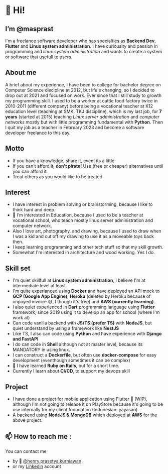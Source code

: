 # 👋 Hi!
## I’m @masprast
I'm a freelance software developer who has specialties as **Backend Dev**, **Flutter** and **Linux system administration**. I have curiousity and passion in programming and _linux system administration_ and wants to create a system or software that usefull to users.

## About me
A brief about my experience, I have been to college for bachelor degree on Computer Science discipline at 2012, but life's changing, so I decided to drop out at 2021 and focused on work. Ever since that I still study to growth my programming skill. I used to be a worker at cattle food factory twice in 2010-2011 (different company) before being a vocational teacher at K12 education level (teaching at SMK, TKJ discipline), which is my last job, for **7 years** (started at 2015) teaching _Linux server administration_ and _computer networks_ mostly but with little programming fundamental with **Python**. Then I quit my job as a teacher in February 2023 and become a software developer freelance to this day.

## Motto
- If you have a knowledge, share it, event its a little
- If you can't afford it, **don't pirate!** Use (free or cheaper) alternatives until you can afford it.
- Treat others as you would like to be treated

## Interest
- I have interest in problem solving or brainstorming, because I like to think hard and deep.
- 👀 I’m interested in Education, because I used to be a teacher at vocational school, who teach mostly linux server administration and computer network.
- Also I love art, photography, and drawing, because I used to draw when I was a kid and cut off my drawing to use it as a moveable toys back then.
- I keep learning programming and other tech stuff so that my skill growth.
- Somewhat I'm interested in architecture and wood working. Yes I do.

## Skill set
- I'm quiet skillfull at **Linux system administration**, I believe I'm at intermediate level at least.
- I'm quite experianced using **Docker** and have deployed an API mock to **GCP (Google App Engine)**, **Heroku** (deleted by Heroku because of unpayed invoice 😅, I though it's free) and **AWS (currently learning)**.
- I also quiet experienced in **Dart** programming language using **Flutter** framework, since 2019 using it to develop an app for school (where I'm work at)
- Can code vanilla backend with **JS/TS (prefer TS)** with **NodeJS**, but quiet understand by using a framework like **NestJS**
- Like TS, I also can code using **Python** and have experience with **Django and FastAPI**
- I do can code in **Shell** although not at master level, because its MANDATORY in using linux.
- I can construct a **Dockerfile**, but often use **docker-compose** for easy development (eventhough sometimes it can be complex)
- 🌱 I have learned **Ruby on Rails**, but for a short time.
- Currently I learn about **CI/CD**, to support my devops skill

## Project
- I have done a project for mobile application using Flutter 📱 (WIP), although I'm not going to release it on PlayStore because it's going to be use internally for my client foundation (Indonesian: yayasan).
- A backend using **NodeJS & MongoDB** which deployed at **AWS** for the above project.

## 📫 How to reach me :
You can contact me
- by 📧 [@henry.prasetya.kurniawan](mailto:henry.prasetya.kurniawan@gmail.com)
- or my [Linkedin](https://www.linkedin.com/in/masprast) account
